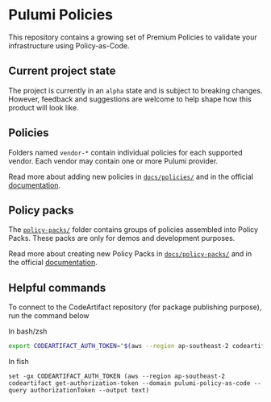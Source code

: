 # Pulumi Policies

This repository contains a growing set of Premium Policies to validate your infrastructure using
Policy-as-Code.

## Current project state

The project is currently in an `alpha` state and is subject to breaking changes. However, feedback
and suggestions are welcome to help shape how this product will look like.

## Policies

Folders named `vendor-*` contain individual policies for each supported vendor. Each vendor may
contain one or more Pulumi provider.

Read more about adding new policies in [`docs/policies/`](docs/policies/) and in the official
[documentation](https://www.pulumi.com/docs/guides/crossguard/core-concepts/#policy).

## Policy packs

The [`policy-packs/`](policy-packs/) folder contains groups of policies assembled into Policy Packs.
These packs are only for demos and development purposes.

Read more about creating new Policy Packs in [`docs/policy-packs/`](docs/policy-packs/) and in the
official [documentation](https://www.pulumi.com/docs/guides/crossguard/core-concepts/#policy-pack).

## Helpful commands

To connect to the CodeArtifact repository (for package publishing purpose), run the command below

In bash/zsh
```bash
export CODEARTIFACT_AUTH_TOKEN="$(aws --region ap-southeast-2 codeartifact get-authorization-token --domain pulumi-policy-as-code --query authorizationToken --output text)"
```

In fish
```fish
set -gx CODEARTIFACT_AUTH_TOKEN (aws --region ap-southeast-2 codeartifact get-authorization-token --domain pulumi-policy-as-code --query authorizationToken --output text)
```
